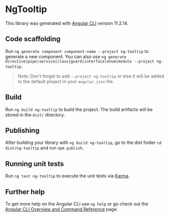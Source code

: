 # NgTooltip

This library was generated with [Angular CLI](https://github.com/angular/angular-cli) version 11.2.14.

## Code scaffolding

Run `ng generate component component-name --project ng-tooltip` to generate a new component. You can also use `ng generate directive|pipe|service|class|guard|interface|enum|module --project ng-tooltip`.
> Note: Don't forget to add `--project ng-tooltip` or else it will be added to the default project in your `angular.json` file. 

## Build

Run `ng build ng-tooltip` to build the project. The build artifacts will be stored in the `dist/` directory.

## Publishing

After building your library with `ng build ng-tooltip`, go to the dist folder `cd dist/ng-tooltip` and run `npm publish`.

## Running unit tests

Run `ng test ng-tooltip` to execute the unit tests via [Karma](https://karma-runner.github.io).

## Further help

To get more help on the Angular CLI use `ng help` or go check out the [Angular CLI Overview and Command Reference](https://angular.io/cli) page.
